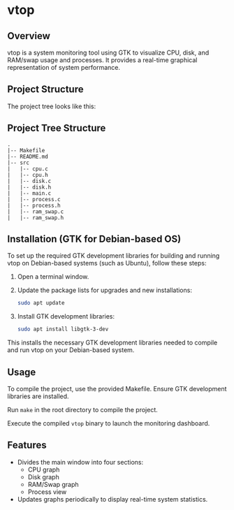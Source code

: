 # vtop

## Overview
vtop is a system monitoring tool using GTK to visualize CPU, disk, and RAM/swap usage and processes. It provides a real-time graphical representation of system performance.

## Project Structure
The project tree looks like this:

## Project Tree Structure

```
.
|-- Makefile
|-- README.md
|-- src
|   |-- cpu.c
|   |-- cpu.h
|   |-- disk.c
|   |-- disk.h
|   |-- main.c
|   |-- process.c
|   |-- process.h
|   |-- ram_swap.c
|   |-- ram_swap.h
```


## Installation (GTK for Debian-based OS)

To set up the required GTK development libraries for building and running vtop on Debian-based systems (such as Ubuntu), follow these steps:

1. Open a terminal window.

2. Update the package lists for upgrades and new installations:

    ```bash
    sudo apt update
    ```

3. Install GTK development libraries:

    ```bash
    sudo apt install libgtk-3-dev
    ```

This installs the necessary GTK development libraries needed to compile and run vtop on your Debian-based system.


## Usage
To compile the project, use the provided Makefile. Ensure GTK development libraries are installed.

Run `make` in the root directory to compile the project.

Execute the compiled `vtop` binary to launch the monitoring dashboard.

## Features
- Divides the main window into four sections:
  - CPU graph
  - Disk graph
  - RAM/Swap graph
  - Process view 
- Updates graphs periodically to display real-time system statistics.

